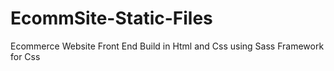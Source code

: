 # EcommSite-Static-Files

Ecommerce Website Front End Build in Html and Css using Sass Framework for Css

